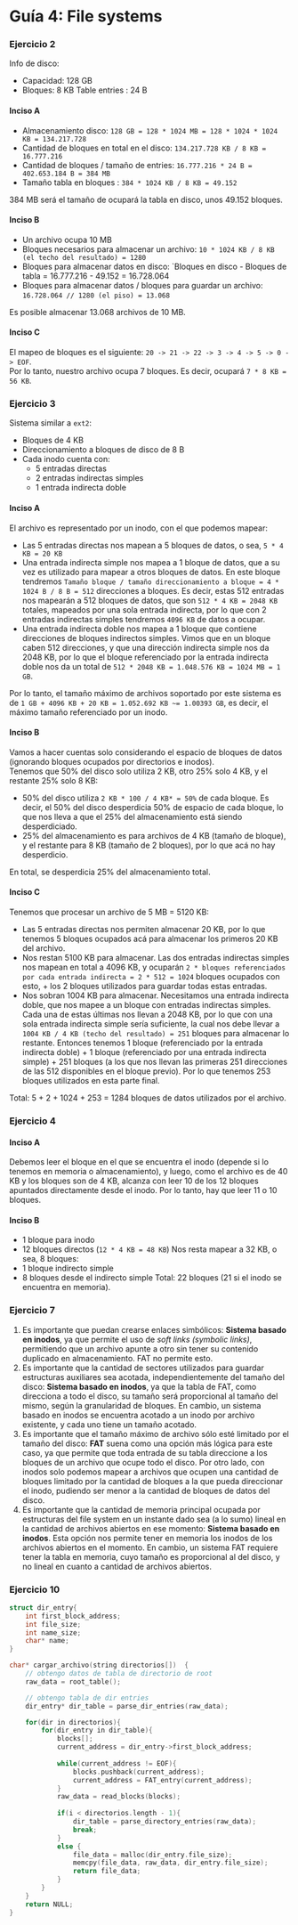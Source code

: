 # Guía 4: File systems

### Ejercicio 2

Info de disco:
- Capacidad: 128 GB
- Bloques: 8 KB
Table entries : 24 B

#### Inciso A

- Almacenamiento disco: `128 GB = 128 * 1024 MB = 128 * 1024 * 1024  KB = 134.217.728`
- Cantidad de bloques en total en el disco: `134.217.728 KB / 8 KB = 16.777.216`
- Cantidad de bloques / tamaño de entries: `16.777.216 * 24 B = 402.653.184 B = 384 MB`
- Tamaño tabla en bloques : `384 * 1024 KB / 8 KB = 49.152`

384 MB será el tamaño de ocupará la tabla en disco, unos 49.152 bloques.

#### Inciso B
- Un archivo ocupa 10 MB
- Bloques necesarios para almacenar un archivo: `10 * 1024 KB / 8 KB (el techo del resultado) = 1280`
- Bloques para almacenar datos en disco: `Bloques en disco - Bloques de tabla = 16.777.216 - 49.152 = 16.728.064
- Bloques para almacenar datos / bloques para guardar un archivo: `16.728.064 // 1280 (el piso) = 13.068`

Es posible almacenar 13.068 archivos de 10 MB.

#### Inciso C

El mapeo de bloques es el siguiente: `20 -> 21 -> 22 -> 3 -> 4 -> 5 -> 0 -> EOF`.  
Por lo tanto, nuestro archivo ocupa 7 bloques. Es decir, ocupará `7 * 8 KB = 56 KB`.


### Ejercicio 3

Sistema similar a `ext2`:
- Bloques de 4 KB
- Direccionamiento a bloques de disco de 8 B
- Cada inodo cuenta con:
	- 5 entradas directas
	- 2 entradas indirectas simples
	- 1 entrada indirecta doble

#### Inciso A

El archivo es representado por un inodo, con el que podemos mapear:
- Las 5 entradas directas nos mapean a 5 bloques de datos, o sea, `5 * 4 KB = 20 KB`
- Una entrada indirecta simple nos mapea a 1 bloque de datos, que a su vez es utilizado para mapear a otros bloques de datos. En este bloque tendremos `Tamaño bloque / tamaño direccionamiento a bloque = 4 * 1024 B / 8 B = 512` direcciones a bloques. Es decir, estas 512 entradas nos mapearán a 512 bloques de datos, que son `512 * 4 KB = 2048 KB` totales, mapeados por una sola entrada indirecta, por lo que con 2 entradas indirectas simples tendremos `4096 KB` de datos a ocupar.
- Una entrada indirecta doble nos mapea a 1 bloque que contiene direcciones de bloques indirectos simples. Vimos que en un bloque caben 512 direcciones, y que una dirección indirecta simple nos da 2048 KB, por lo que el bloque referenciado por la entrada indirecta doble nos da un total de `512 * 2048 KB = 1.048.576 KB = 1024 MB = 1 GB`.  

Por lo tanto, el tamaño máximo de archivos soportado por este sistema es de `1 GB + 4096 KB + 20 KB = 1.052.692 KB ~= 1.00393 GB`, es decir, el máximo tamaño referenciado por un inodo.

#### Inciso B

Vamos a hacer cuentas solo considerando el espacio de bloques de datos (ignorando bloques ocupados por directorios e inodos).  
Tenemos que 50% del disco solo utiliza 2 KB, otro 25% solo 4 KB, y el restante 25% solo 8 KB:
- 50% del disco utiliza `2 KB * 100 / 4 KB* = 50%` de cada bloque. Es decir, el 50% del disco desperdicia 50% de espacio de cada bloque, lo que nos lleva a que el 25% del almacenamiento está siendo desperdiciado.
- 25% del almacenamiento es para archivos de 4 KB (tamaño de bloque), y el restante para 8 KB (tamaño de 2 bloques), por lo que acá no hay desperdicio.

En total, se desperdicia 25% del almacenamiento total.

#### Inciso C

Tenemos que procesar un archivo de 5 MB = 5120 KB:
- Las 5 entradas directas nos permiten almacenar 20 KB, por lo que tenemos 5 bloques ocupados acá para almacenar los primeros 20 KB del archivo.
- Nos restan 5100 KB para almacenar. Las dos entradas indirectas simples nos mapean en total a 4096 KB, y ocuparán `2 * bloques referenciados por cada entrada indirecta = 2 * 512 = 1024` bloques ocupados con esto, + los 2 bloques utilizados para guardar todas estas entradas.
- Nos sobran 1004 KB para almacenar. Necesitamos una entrada indirecta doble, que nos mapee a un bloque con entradas indirectas simples. Cada una de estas últimas nos llevan a 2048 KB, por lo que con una sola entrada indirecta simple sería suficiente, la cual nos debe llevar a `1004 KB / 4 KB (techo del resultado) = 251` bloques para almacenar lo restante. Entonces tenemos 1 bloque (referenciado por la entrada indirecta doble) + 1 bloque (referenciado por una entrada indirecta simple) + 251 bloques (a los que nos llevan las primeras 251 direcciones de las 512 disponibles en el bloque previo). Por lo que tenemos 253 bloques utilizados en esta parte final.

Total: 5 + 2 + 1024 + 253 = 1284 bloques de datos utilizados por el archivo.

### Ejercicio 4

#### Inciso A

Debemos leer el bloque en el que se encuentra el inodo (depende si lo tenemos en memoria o almacenamiento), y luego, como el archivo es de 40 KB y los bloques son de 4 KB, alcanza con leer 10 de los 12 bloques apuntados directamente desde el inodo. Por lo tanto, hay que leer 11 o 10 bloques.

#### Inciso B

- 1 bloque para inodo
- 12 bloques directos (`12 * 4 KB = 48 KB`)
Nos resta mapear a 32 KB, o sea, 8 bloques:
- 1 bloque indirecto simple
- 8 bloques desde el indirecto simple
Total: 22 bloques (21 si el inodo se encuentra en memoria).

### Ejercicio 7

1. Es importante que puedan crearse enlaces simbólicos: **Sistema basado en inodos**, ya que permite el uso de *soft links (symbolic links)*, permitiendo que un archivo apunte a otro sin tener su contenido duplicado en almacenamiento. FAT no permite esto.
2. Es importante que la cantidad de sectores utilizados para guardar estructuras auxiliares sea acotada, independientemente del tamaño del disco: **Sistema basado en inodos**, ya que la tabla de FAT, como direcciona a todo el disco, su tamaño será proporcional al tamaño del mismo, según la granularidad de bloques. En cambio, un sistema basado en inodos se encuentra acotado a un inodo por archivo existente, y cada uno tiene un tamaño acotado.
3. Es importante que el tamaño máximo de archivo sólo esté limitado por el tamaño del disco: **FAT** suena como una opción más lógica para este caso, ya que permite que toda entrada de su tabla direccione a los bloques de un archivo que ocupe todo el disco. Por otro lado, con inodos solo podemos mapear a archivos que ocupen una cantidad de bloques limitado por la cantidad de bloques a la que pueda direccionar el inodo, pudiendo ser menor a la cantidad de bloques de datos del disco.
4. Es importante que la cantidad de memoria principal ocupada por estructuras del file system en un instante dado sea (a lo sumo) lineal en la cantidad de archivos abiertos en ese momento: **Sistema basado en inodos**. Esta opción nos permite tener en memoria los inodos de los archivos abiertos en el momento. En cambio, un sistema FAT requiere tener la tabla en memoria, cuyo tamaño es proporcional al del disco, y no lineal en cuanto a cantidad de archivos abiertos.

### Ejercicio 10

```c++
struct dir_entry{
	int first_block_address;
    int file_size;
    int name_size;
    char* name;
}

char* cargar_archivo(string directorios[])	{
	// obtengo datos de tabla de directorio de root
	raw_data = root_table();

	// obtengo tabla de dir entries
	dir_entry* dir_table = parse_dir_entries(raw_data);

	for(dir in directorios){
		for(dir_entry in dir_table){
			blocks[];
			current_address = dir_entry->first_block_address;
			
			while(current_address != EOF){
				blocks.pushback(current_address);
				current_address = FAT_entry(current_address);
			}
			raw_data = read_blocks(blocks);
			
			if(i < directorios.length - 1){
                dir_table = parse_directory_entries(raw_data);
                break;
            } 
            else {
                file_data = malloc(dir_entry.file_size);
                memcpy(file_data, raw_data, dir_entry.file_size);
                return file_data;
            }
		}
	}
	return NULL;
}
```